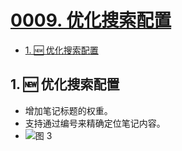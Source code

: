 # [0009. 优化搜索配置](https://github.com/Tdahuyou/TNotes.introduction/tree/main/notes/0009.%20%E4%BC%98%E5%8C%96%E6%90%9C%E7%B4%A2%E9%85%8D%E7%BD%AE)

<!-- region:toc -->

- [1. 🆕 优化搜索配置](#1--优化搜索配置)

<!-- endregion:toc -->

## 1. 🆕 优化搜索配置

- 增加笔记标题的权重。
- 支持通过编号来精确定位笔记内容。
- ![图 3](https://cdn.jsdelivr.net/gh/tnotesjs/imgs@main/2025-06-02-11-08-44.png)
